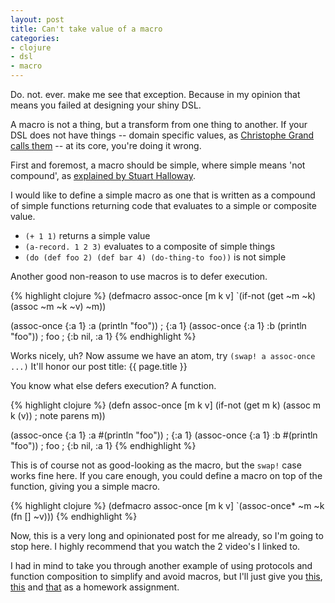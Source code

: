 ```yaml
---
layout: post
title: Can't take value of a macro
categories:
- clojure
- dsl
- macro
---
```


Do. not. ever. make me see that exception. Because in my opinion that means you failed at designing your shiny DSL.

A macro is not a thing, but a transform from one thing to another. If your DSL does not have things -- domain specific values, as [Christophe Grand calls them][1] -- at its core, you're doing it wrong.

First and foremost, a macro should be simple, where simple means 'not compound', as [explained by Stuart Halloway][2].

I would like to define a simple macro as one that is written as a compound of simple functions returning code that evaluates to a simple or composite value.

 * `(+ 1 1)` returns a simple value
 * `(a-record. 1 2 3)` evaluates to a composite of simple things
 * `(do (def foo 2) (def bar 4) (do-thing-to foo))` is not simple

Another good non-reason to use macros is to defer execution.

{% highlight clojure %}
(defmacro assoc-once [m k v]
  `(if-not (get ~m ~k)
     (assoc ~m ~k ~v)
     ~m))

(assoc-once {:a 1} :a (println "foo"))
; {:a 1}
(assoc-once {:a 1} :b (println "foo"))
; foo
; {:b nil, :a 1}
{% endhighlight %}

Works nicely, uh? Now assume we have an atom, try `(swap! a assoc-once ...)` It'll honor our post title: {{ page.title }}

You know what else defers execution? A function.

{% highlight clojure %}
(defn assoc-once [m k v]
  (if-not (get m k)
    (assoc m k (v)) ; note parens
    m))

(assoc-once {:a 1} :a #(println "foo"))
; {:a 1}
(assoc-once {:a 1} :b #(println "foo"))
; foo
; {:b nil, :a 1}
{% endhighlight %}

This is of course not as good-looking as the macro, but the `swap!` case works fine here. If you care enough, you could define a macro on top of the function, giving you a simple macro.

{% highlight clojure %}
(defmacro assoc-once [m k v]
  `(assoc-once* ~m ~k (fn [] ~v)))
{% endhighlight %}

Now, this is a very long and opinionated post for me already, so I'm going to stop here. I highly recommend that you watch the 2 video's I linked to.

I had in mind to take you through another example of using protocols and function composition to simplify and avoid macros, but I'll just give you [this][3], [this][4] and [that][5] as a homework assignment.

[1]: http://blip.tv/clojure/christophe-grand-not-dsl-macros-4540700
[2]: http://blip.tv/clojure/stuart-halloway-simplicity-ain-t-easy-4842694
[3]: http://dev.clojure.org/jira/secure/attachment/10246/0001-rel-defrel-extend-rel.patch
[4]: http://pragprog.com/magazines/2011-07/growing-a-dsl-with-clojure
[5]: /clojure-micro-pattern-matcher/index.html
